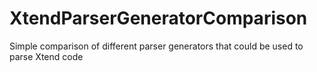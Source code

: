 XtendParserGeneratorComparison
==============================

Simple comparison of different parser generators that could be used to parse Xtend code
